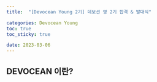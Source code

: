 ```yaml
---
title:  "[Devocean Young 2기] 데보션 영 2기 합격 & 발대식" 

categories: Devocean Young
toc: true
toc_sticky: true

date: 2023-03-06
---
```


## DEVOCEAN 이란?
<!-- 

## DEVOCEAN YOUNG 이란?

- 대학생 테크 인플루언서


![IMG_3012](https://user-images.githubusercontent.com/98014840/223030950-30d44812-5f94-42ca-8faa-242f5d95c7fc.jpg)

작년에 1기 모집글을 봤었던 것 같은데 너무 늦게 봐서 지원을 못 했었다..!
마침 2기 모집이 올라왔길래 지원서를 쓰고 지원을 했다.

- 자기 소개
    - 나를 대표하는 키워드, 이를 뒷받침하는 경험 소개
- 지원 동기
    - 데보션 영 활동을 통해 이루고 싶은 목표
    - 경험들 연관지어 설명
- 운영하는 SNS, 블로그 URL : 네이버 블로그, github.io 
- 활동하는 커뮤니티(동아리) : 교내 알고리즘 동아리 ALOHA, GDSC Hanyang
- 좋아하는 언어, 이유 : 위의 경험과 연결지어 설명

![IMG_3011](https://user-images.githubusercontent.com/98014840/223030961-a2d6afab-a1dd-40d7-afbe-842d9992a381.jpg) 
합격 문자가 와서 두근두근 설렜다!
첫 대기업 대외활동이기도 하고 다른 학교 사람들과 팀으로 활동한 적은 없어서 좋은 경험이 되

작년 1기 블로그 몇 개에 댓글 달아서 지원 관련해서 물어봤었는데
상기님이 언급하셔서 놀랐다 ㅎㅎ
이 글도 나중 기수 지원할 분들에게 도움이 되었으면 좋겠다!

## DEVOCEAN YOUNG 활동 소개
처음 SKT T타워에 가봤는데 에스컬레이터 올라가는 곳부터 으리으리했다

데보션 영 2기를 위한 웰컴키트!  
후드집업도 이쁘고 뽀짝했다 ㅎㅎ💙

다른 데보션영 2기 멤버들 소개를 들으니  
내가 이분들과 같이 뽑혔다니 아주  
더 열심히 공부하고 활동해야겠다고 생각했다

뒷풀이로 맛있는 치킨과 간술~!
10조 멤버들과 인사 나누고 재밌는 시간을 보냈다!

SKT 데보션 master 분들과 소통하고 개발 관련해서 현직에선 어떻게 가까이에서 배울 수 있는 좋은 경험이 될 것 같다!
열심히 활동해서 우수 활동자에 선정되고 싶다

앞으로의 활동이 기대되고 기다려진다!

데보션 영 2기, 10조 화이팅!💕 -->